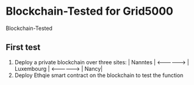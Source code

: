 # Blockchain-Tested for Grid5000
Blockchain-Tested


First test
-----------------------------------------
1. Deploy a private blockchain over three sites: 
 | Nanntes | <------> | Luxembourg |  <------> | Nancy|
2. Deploy Ethqie smart contract on the blockchain to test the function                         
